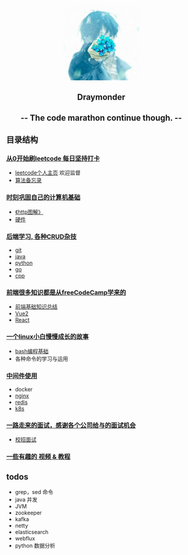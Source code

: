 <p align="center"><img alt="逐梦少年" src="./imgs/profile.png" width="200px" height="200px">
</p>
<h2 align="center">
Draymonder 
</h2>
<h2 align="center">
-- The code marathon continue though. --
</h2>

## 目录结构
### [从0开始刷leetcode 每日坚持打卡](./algorithm)   
  - [leetcode个人主页](https://leetcode-cn.com/u/draymonders/)  欢迎监督 
  - [算法备忘录](./algorithm/readme.md)

### [时刻巩固自己的计算机基础](./cs_base)
  - [《http图解》](./cs_base/http/图解http.md)
  - [硬件](./cs_base/硬件/vedio.md)

### [后端学习, 各种CRUD杂技](./backend)
  - [git](./backend/git/git.md)
  - [java](./backend/java)
  - [python](./backend/python)
  - [go](./backend/go)
  - [cpp](./backend/cpp)

### [前端很多知识都是从freeCodeCamp学来的](./frontend)
  - [前端基础知识总结](./frontend/freeCodeCamp)
  - [Vue2](./frontend/Vue)
  - [React](./frontend/React)

### [一个linux小白慢慢成长的故事](./linux)
  - [bash编程基础](./linux/bash/) 
  - 各种命令的学习与运用

### [中间件使用](./middleware)
  - docker
  - [nginx](./middleware/nginx/)
  - [redis](./middleware/redis/)
  - [k8s](./middleware/k8s/)

### [一路走来的面试，感谢各个公司给与的面试机会 ](./interview)
  - [校招面试](./interview/interview.md)

### [一些有趣的 视频 & 教程](./resources)
  
## todos
- grep，sed 命令
- java 并发
- JVM
- zookeeper
- kafka
- netty
- elasticsearch
- webflux
- python 数据分析